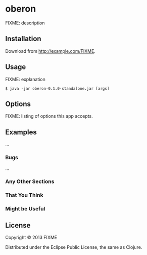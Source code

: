 # oberon

FIXME: description

## Installation

Download from http://example.com/FIXME.

## Usage

FIXME: explanation

    $ java -jar oberon-0.1.0-standalone.jar [args]

## Options

FIXME: listing of options this app accepts.

## Examples

...

### Bugs

...

### Any Other Sections
### That You Think
### Might be Useful

## License

Copyright © 2013 FIXME

Distributed under the Eclipse Public License, the same as Clojure.
